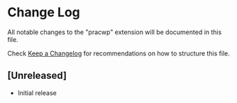 # Change Log

All notable changes to the "pracwp" extension will be documented in this file.

Check [Keep a Changelog](http://keepachangelog.com/) for recommendations on how to structure this file.

## [Unreleased]

- Initial release